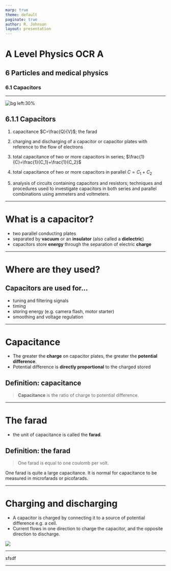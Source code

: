 ```yaml
---
marp: true
theme: default
paginate: true
author: R. Johnson
layout: presentation
---
```


# A Level Physics OCR A

## 6 Particles and medical physics

### 6.1 Capacitors

---

<!-- _class: objectives -->

![bg left:30%](/images/circuit_capacitor2.gif)

## 6.1.1 Capacitors

1. capacitance $C=\frac{Q}{V}$; the farad

2. charging and discharging of a capacitor or capacitor plates with reference to the flow of electrons

3. total capacitance of two or more capacitors in series; $\frac{1}{C}=\frac{1}{C_1}+\frac{1}{C_2}$

4. total capacitance of two or more capacitors in parallel $C=C_1+C_2$

5. analysis of circuits containing capacitors and resistors; techniques and procedures used to investigate capacitors in both series and parallel combinations using ammeters and voltmeters.

---

# What is a capacitor?

- two parallel conducting plates
- separated by **vacuum** or an **insulator** (also called a **dielectric**)
- capacitors store **energy** through the separation of electric **charge**

---

# Where are they used?

## Capacitors are used for...

- tuning and filtering signals
- timing
- storing energy (e.g. camera flash, motor starter)
- smoothing and voltage regulation

---

# Capacitance

- The greater the **charge** on capacitor plates, the greater the **potential difference**.
- Potential difference is **directly proportional** to the charged stored

## Definition: capacitance

> **Capacitance** is the ratio of charge to potential difference.

---

# The farad

- the unit of capacitance is called the **farad**.

## Definition: the farad

> One farad is equal to one coulomb per volt.

One farad is quite a large capacitance. It is normal for capacitance to be measured in microfarads or picofarads.

---

# Charging and discharging

- A capacitor is charged by connecting it to a source of potential difference e.g. a cell.
- Current flows in one direction to charge the capacitor, and the opposite direction to discharge.

![](/images/circuit_capacitor2.gif)

---

sfsdf

---
